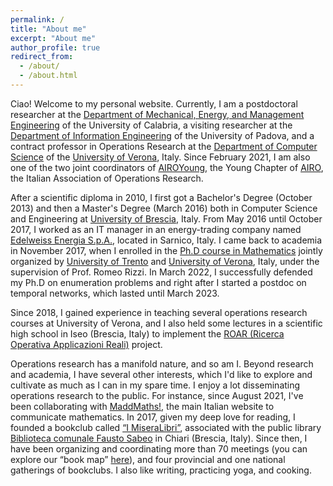 ```yaml
---
permalink: /
title: "About me"
excerpt: "About me"
author_profile: true
redirect_from:
  - /about/
  - /about.html
---
```


Ciao! Welcome to my personal website. Currently, I am a postdoctoral researcher at the [Department of Mechanical, Energy, and Management Engineering](https://dimeg.unical.it/?lang=en) of the University of Calabria, a visiting researcher at the [Department of Information Engineering](https://www.dei.unipd.it/en/home-page) of the University of Padova, and a contract professor in Operations Research at the [Department of Computer Science](https://www.di.univr.it/?lang=en) of the [University of Verona](https://www.univr.it/home), Italy. Since February 2021, I am also one of the two joint coordinators of [AIROYoung](https://www.airoyoung.org), the Young Chapter of [AIRO](https://www.airo.org), the Italian Association of Operations Research.

After a scientific diploma in 2010, I first got a Bachelor's Degree (October 2013) and then a Master's Degree (March 2016) both in Computer Science and Engineering at [University of Brescia](https://www.unibs.it/en), Italy. From May 2016 until October 2017, I worked as an IT manager in an energy-trading company named [Edelweiss Energia S.p.A.](https://edelweiss-energia.it), located in Sarnico, Italy. I came back to academia in November 2017, when I enrolled in the [Ph.D course in Mathematics](https://www.unitn.it/drmath/) jointly organized by [University of Trento](https://www.unitn.it/en) and [University of Verona](https://www.univr.it/home), Italy, under the supervision of Prof. Romeo Rizzi. In March 2022, I successfully defended my Ph.D on enumeration problems and right after I started a postdoc on temporal networks, which lasted until March 2023.

Since 2018, I gained experience in teaching several operations research courses at University of Verona, and I also held some lectures in a scientific high school in Iseo (Brescia, Italy) to implement the [ROAR (Ricerca Operativa Applicazioni Reali)](https://github.com/aliceraffaele/ROAR) project.

Operations research has a manifold nature, and so am I. Beyond research and academia, I have several other interests, which I'd like to explore and cultivate as much as I can in my spare time. I enjoy a lot disseminating operations research to the public. For instance, since August 2021, I've been collaborating with [MaddMaths!](https://maddmaths.simai.eu/author/alice-raffaele/), the main Italian website to communicate mathematics. In 2017, given my deep love for reading, I founded a bookclub called [“I MiseraLibri”](https://www.facebook.com/groups/GruppoDiLetturaChiari), associated with the public library [Biblioteca comunale Fausto Sabeo](https://www.facebook.com/bibliochiari) in Chiari (Brescia, Italy). Since then, I have been organizing and coordinating more than 70 meetings (you can explore our “book map” [here](https://www.google.com/maps/d/u/0/edit?mid=1DofkuuHNFXbRL1pQStHPt37R76AAPcY&usp=sharing)), and four provincial and one national gatherings of bookclubs. I also like writing, practicing yoga, and cooking.
